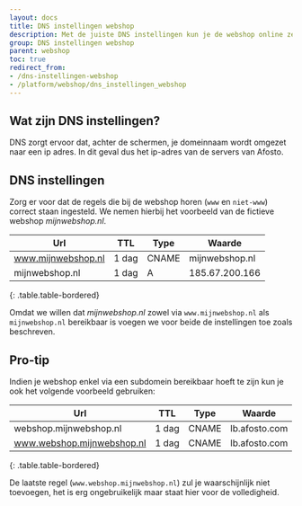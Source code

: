 ```yaml
---
layout: docs
title: DNS instellingen webshop
description: Met de juiste DNS instellingen kun je de webshop online zetten
group: DNS instellingen webshop
parent: webshop
toc: true
redirect_from:
- /dns-instellingen-webshop
- /platform/webshop/dns_instellingen_webshop
---
```


## Wat zijn DNS instellingen?
DNS zorgt ervoor dat, achter de schermen, je domeinnaam wordt omgezet naar een ip adres. In dit geval dus het ip-adres van de servers van Afosto.

## DNS instellingen 
Zorg er voor dat de regels die bij de webshop horen (`www` en `niet-www`) correct staan ingesteld. We nemen hierbij het voorbeeld van de fictieve webshop *mijnwebshop.nl*.

| Url                | TTL   | Type | Waarde         |
|--------------------|-------|------|----------------|
| www.mijnwebshop.nl | 1 dag | CNAME| mijnwebshop.nl |
| mijnwebshop.nl     | 1 dag | A    | 185.67.200.166 |
{: .table.table-bordered}

Omdat we willen dat *mijnwebshop.nl* zowel via `www.mijnwebshop.nl` als `mijnwebshop.nl` bereikbaar is voegen we voor beide de instellingen toe zoals beschreven.

## Pro-tip
Indien je webshop enkel via een subdomein bereikbaar hoeft te zijn kun je ook het volgende voorbeeld gebruiken:

| Url                        | TTL   | Type | Waarde         |
|----------------------------|-------|------|----------------|
| webshop.mijnwebshop.nl     | 1 dag | CNAME| lb.afosto.com  |
| www.webshop.mijnwebshop.nl | 1 dag | CNAME| lb.afosto.com  |
{: .table.table-bordered}

De laatste regel (`www.webshop.mijnwebshop.nl`) zul je waarschijnlijk niet toevoegen, het is erg ongebruikelijk maar staat hier voor de volledigheid.
